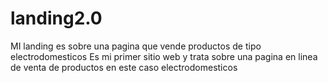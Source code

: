 # landing2.0
MI landing es sobre una pagina que vende productos de tipo electrodomesticos
Es mi primer sitio web y trata sobre una pagina en linea de venta de productos en este caso electrodomesticos
